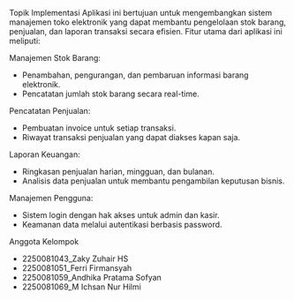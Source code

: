 Topik Implementasi
Aplikasi ini bertujuan untuk mengembangkan sistem manajemen toko elektronik yang dapat membantu pengelolaan stok barang, penjualan, dan laporan transaksi secara efisien. Fitur utama dari aplikasi ini meliputi:

Manajemen Stok Barang:
- Penambahan, pengurangan, dan pembaruan informasi barang elektronik.
- Pencatatan jumlah stok barang secara real-time.

Pencatatan Penjualan:
- Pembuatan invoice untuk setiap transaksi.
- Riwayat transaksi penjualan yang dapat diakses kapan saja.

Laporan Keuangan:
- Ringkasan penjualan harian, mingguan, dan bulanan.
- Analisis data penjualan untuk membantu pengambilan keputusan bisnis.

Manajemen Pengguna:
- Sistem login dengan hak akses untuk admin dan kasir.
- Keamanan data melalui autentikasi berbasis password.

Anggota Kelompok
- 2250081043_Zaky Zuhair HS
- 2250081051_Ferri Firmansyah
- 2250081059_Andhika Pratama Sofyan
- 2250081069_M Ichsan Nur Hilmi

